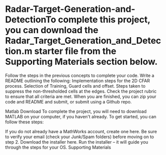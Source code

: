 # Radar-Target-Generation-and-DetectionTo complete this project, you can download the Radar_Target_Generation_and_Detection.m starter file from the Supporting Materials section below.

Follow the steps in the previous concepts to complete your code.
Write a README outlining the following:
Implementation steps for the 2D CFAR process.
Selection of Training, Guard cells and offset.
Steps taken to suppress the non-thresholded cells at the edges.
Check the project rubric to ensure that all criteria are met.
When you are finished, you can zip your code and README and submit, or submit using a Github repo.

Matlab Download
To complete the project, you will need to download MATLAB on your computer, if you haven't already. To get started, you can follow these steps:

If you do not already have a MathWorks account, create one here. Be sure to verify your email (check your Junk/Spam folders) before moving on to step 2.
Download the installer here.
Run the installer – it will guide you through the steps for your OS.
Supporting Materials
